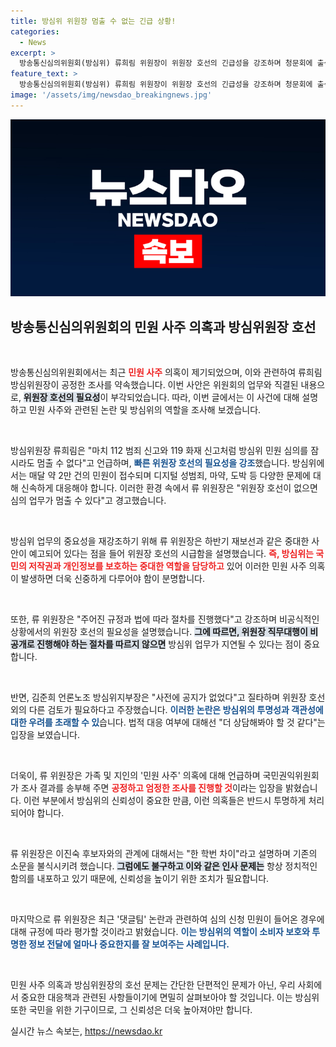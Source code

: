 ```yaml
---
title: 방심위 위원장 멈출 수 없는 긴급 상황!
categories:
  - News
excerpt: >
  방송통신심의위원회(방심위) 류희림 위원장이 위원장 호선의 긴급성을 강조하며 청문회에 출석했습니다. 그는 민원 심의의 중단을 우려하며 “공정한 조사가 진행될 것”이라고 밝혔습니다. 과연 ‘민원 사주’ 의혹의 진실은 무엇일까요?
feature_text: >
  방송통신심의위원회(방심위) 류희림 위원장이 위원장 호선의 긴급성을 강조하며 청문회에 출석했습니다. 그는 민원 심의의 중단을 우려하며 “공정한 조사가 진행될 것”이라고 밝혔습니다. 과연 ‘민원 사주’ 의혹의 진실은 무엇일까요?
image: '/assets/img/newsdao_breakingnews.jpg'
---
```


<p><img src="/assets/img/newsdao_breakingnews.jpg" alt="firstkoreanews 속보" /></p>

<h2 data-ke-size="size26">방송통신심의위원회의 민원 사주 의혹과 방심위원장 호선</h2>

<p data-ke-size="size16">&nbsp;</p>

<p>방송통신심의위원회에서는 최근 <b><span style="color: #ee2323;">민원 사주</span></b> 의혹이 제기되었으며, 이와 관련하여 류희림 방심위원장이 공정한 조사를 약속했습니다. 이번 사안은 위원회의 업무와 직결된 내용으로, <b><span style="background-color: #21538527;">위원장 호선의 필요성</span></b>이 부각되었습니다. 따라, 이번 글에서는 이 사건에 대해 설명하고 민원 사주와 관련된 논란 및 방심위의 역할을 조사해 보겠습니다.  </p>

<p data-ke-size="size16">&nbsp;</p>

<p>방심위원장 류희림은 "마치 112 범죄 신고와 119 화재 신고처럼 방심위 민원 심의를 잠시라도 멈출 수 없다"고 언급하며, <b><span style="color: #1a5490;">빠른 위원장 호선의 필요성을 강조</span></b>했습니다. 방심위에서는 매달 약 2만 건의 민원이 접수되며 디지털 성범죄, 마약, 도박 등 다양한 문제에 대해 신속하게 대응해야 합니다. 이러한 환경 속에서 류 위원장은 "위원장 호선이 없으면 심의 업무가 멈출 수 있다"고 경고했습니다.</p>

<p data-ke-size="size16">&nbsp;</p>

<p>방심위 업무의 중요성을 재강조하기 위해 류 위원장은 하반기 재보선과 같은 중대한 사안이 예고되어 있다는 점을 들어 위원장 호선의 시급함을 설명했습니다. <b><span style="color: #ee2323;">즉, 방심위는 국민의 저작권과 개인정보를 보호하는 중대한 역할을 담당하고</span></b> 있어 이러한 민원 사주 의혹이 발생하면 더욱 신중하게 다루어야 함이 분명합니다. </p>

<p data-ke-size="size16">&nbsp;</p>

<p>또한, 류 위원장은 "주어진 규정과 법에 따라 절차를 진행했다"고 강조하며 비공식적인 상황에서의 위원장 호선의 필요성을 설명했습니다. <b><span style="background-color: #21538527;">그에 따르면, 위원장 직무대행이 비공개로 진행해야 하는 절차를 따르지 않으면</span></b> 방심위 업무가 지연될 수 있다는 점이 중요합니다. </p>

<p data-ke-size="size16">&nbsp;</p>

<p>반면, 김준희 언론노조 방심위지부장은 "사전에 공지가 없었다"고 질타하며 위원장 호선 외의 다른 검토가 필요하다고 주장했습니다. <b><span style="color: #1a5490;">이러한 논란은 방심위의 투명성과 객관성에 대한 우려를 초래할 수 있</span></b>습니다. 법적 대응 여부에 대해선 "더 상담해봐야 할 것 같다"는 입장을 보였습니다.</p>

<p data-ke-size="size16">&nbsp;</p>

<p>더욱이, 류 위원장은 가족 및 지인의 '민원 사주' 의혹에 대해 언급하며 국민권익위원회가 조사 결과를 송부해 주면 <b><span style="color: #ee2323;">공정하고 엄정한 조사를 진행할 것</span></b>이라는 입장을 밝혔습니다. 이런 부분에서 방심위의 신뢰성이 중요한 만큼, 이런 의혹들은 반드시 투명하게 처리되어야 합니다.</p>

<p data-ke-size="size16">&nbsp;</p>

<p>류 위원장은 이진숙 후보자와의 관계에 대해서는 "한 학번 차이"라고 설명하며 기존의 소문을 불식시키려 했습니다. <b><span style="background-color: #21538527;">그럼에도 불구하고 이와 같은 인사 문제는</span></b> 항상 정치적인 함의를 내포하고 있기 때문에, 신뢰성을 높이기 위한 조치가 필요합니다.</p>

<p data-ke-size="size16">&nbsp;</p>

<p>마지막으로 류 위원장은 최근 '댓글팀' 논란과 관련하여 심의 신청 민원이 들어온 경우에 대해 규정에 따라 평가할 것이라고 밝혔습니다. <b><span style="color: #1a5490;">이는 방심위의 역할이 소비자 보호와 투명한 정보 전달에 얼마나 중요한지를 잘 보여주는 사례입니다.</span></b> </p>

<p data-ke-size="size16">&nbsp;</p>

<p>민원 사주 의혹과 방심위원장의 호선 문제는 간단한 단편적인 문제가 아닌, 우리 사회에서 중요한 대응책과 관련된 사항들이기에 면밀히 살펴보아야 할 것입니다. 이는 방심위 또한 국민을 위한 기구이므로, 그 신뢰성은 더욱 높아져야만 합니다.</p>
실시간 뉴스 속보는, <a href="https://newsdao.kr" rel="dofollow">https://newsdao.kr</a>


